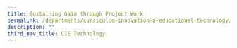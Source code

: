```yaml
---
title: Sustaining Gaia through Project Work
permalink: /departments/curriculum-innovation-n-educational-technology/sustaining-gaia-through-project-work
description: ""
third_nav_title: CIE Technology
---
```

